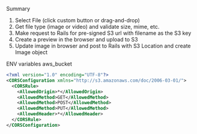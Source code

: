 Summary
1. Select File (click custom button or drag-and-drop)
2. Get file type (image or video) and validate size, mime, etc.
3. Make request to Rails for pre-signed S3 url with filename as the S3 key
4. Create a preview in the browser and upload to S3
5. Update image in browser and post to Rails with S3 Location and create Image object


ENV variables
aws_bucket


```xml
<?xml version="1.0" encoding="UTF-8"?>
<CORSConfiguration xmlns="http://s3.amazonaws.com/doc/2006-03-01/">
  <CORSRule>
    <AllowedOrigin>*</AllowedOrigin>
    <AllowedMethod>GET</AllowedMethod>
    <AllowedMethod>POST</AllowedMethod>
    <AllowedMethod>PUT</AllowedMethod>
    <AllowedHeader>*</AllowedHeader>
  </CORSRule>
</CORSConfiguration>
```